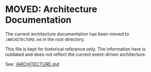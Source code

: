 # MOVED: Architecture Documentation

The current architecture documentation has been moved to `/ARCHITECTURE.md` in the root directory.

This file is kept for historical reference only. The information here is outdated and does not reflect the current event-driven architecture.

See: [/ARCHITECTURE.md](/ARCHITECTURE.md)